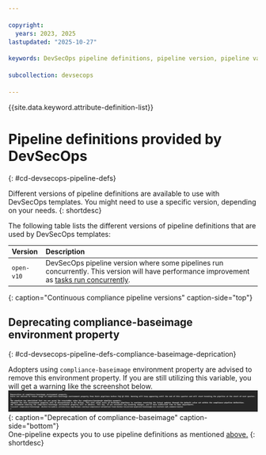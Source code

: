 ```yaml
---

copyright:
  years: 2023, 2025
lastupdated: "2025-10-27"

keywords: DevSecOps pipeline definitions, pipeline version, pipeline variant, devsecops templates, devsecops template

subcollection: devsecops

---
```


{{site.data.keyword.attribute-definition-list}}

# Pipeline definitions provided by DevSecOps
{: #cd-devsecops-pipeline-defs}

Different versions of pipeline definitions are available to use with DevSecOps templates. You might need to use a specific version, depending on your needs.
{: shortdesc}

The following table lists the different versions of pipeline definitions that are used by DevSecOps templates:

|Version |Description |
|:----------|:------------------------------|
|`open-v10`| DevSecOps pipeline version where some pipelines run concurrently. This version will have performance improvement as [tasks run concurrently](/docs/devsecops?topic=devsecops-devsecops-conc). |
{: caption="Continuous compliance pipeline versions" caption-side="top"}

## Deprecating compliance-baseimage environment property
{: #cd-devsecops-pipeline-defs-compliance-baseimage-deprication}

Adopters using `compliance-baseimage` environment property are advised to remove this environment property. 
If you are still utilizing this variable, you will get a warning like the screenshot below.
![Deprecation of compliance-baseimage](images/deprication-baseimage.png){: caption="Deprecation of compliance-baseimage" caption-side="bottom"}
<br/>
One-pipeline expects you to use pipeline definitions as mentioned [above.](#cd-devsecops-pipeline-defs)
{: shortdesc}

